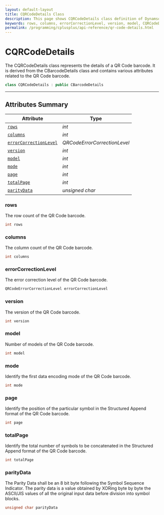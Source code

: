 ```yaml
---
layout: default-layout
title: CQRCodeDetails Class
description: This page shows CQRCodeDetails class definition of Dynamsoft Barcode Reader SDK C++ Edition.
keywords: rows, columns, errorCorrectionLevel, version, model, CQRCodeDetails, api reference
permalink: /programming/cplusplus/api-reference/qr-code-details.html
---
```

# CQRCodeDetails

The CQRCodeDetails class represents the details of a QR Code barcode. It is derived from the CBarcodeDetails class and contains various attributes related to the QR Code barcode. 

```cpp
class CQRCodeDetails : public CBarcodeDetails
```

---

## Attributes Summary

| Attribute | Type |
|---------- | ---- |
| [`rows`](#rows) | *int* |
| [`columns`](#columns) | *int* |
| [`errorCorrectionLevel`](#errorcorrectionlevel) | *QRCodeErrorCorrectionLevel* |
| [`version`](#version) | *int* |
| [`model`](#model) | *int* |
| [`mode`](#mode) | *int* |
| [`page`](#page) | *int* |
| [`totalPage`](#totalpage) | *int* |
| [`parityData`](#paritydata) | *unsigned char* |

### rows

The row count of the QR Code barcode.

```cpp
int rows
```

### columns

The column count of the QR Code barcode.

```cpp
int columns
```

### errorCorrectionLevel

The error correction level of the QR Code barcode.

```cpp
QRCodeErrorCorrectionLevel errorCorrectionLevel
```

### version

The version of the QR Code barcode.

```cpp
int version
```

### model

Number of models of the QR Code barcode.

```cpp
int model
```

### mode

Identify the first data encoding mode of the QR Code barcode.

```cpp
int mode
```

### page

Identify the position of the particular symbol in the Structured Append format of the QR Code barcode.

```cpp
int page
```

### totalPage

Identify the total number of symbols to be concatenated in the Structured Append format of the QR Code barcode.

```cpp
int totalPage
```

### parityData

The Parity Data shall be an 8 bit byte following the Symbol Sequence Indicator. The parity data is a value obtained by XORing byte by byte the ASCII/JIS values of all the original input data before division into symbol blocks.

```cpp
unsigned char parityData
```